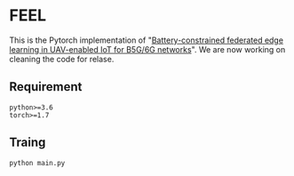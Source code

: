 # FEEL
This is the Pytorch implementation of "[Battery-constrained federated edge learning in UAV-enabled IoT for B5G/6G networks](https://www.sciencedirect.com/science/article/pii/S187449072100118X)". We are now working on cleaning the code for relase.
## Requirement
```
python>=3.6
torch>=1.7
```
## Traing
```python
python main.py
```